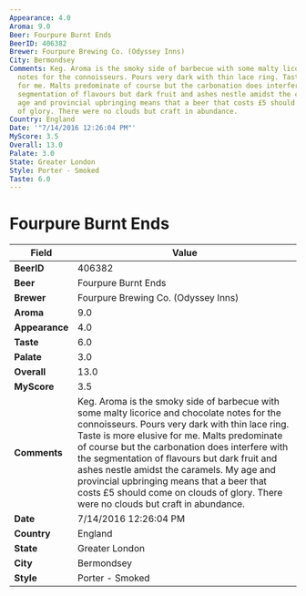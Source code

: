 ```yaml
---
Appearance: 4.0
Aroma: 9.0
Beer: Fourpure Burnt Ends
BeerID: 406382
Brewer: Fourpure Brewing Co. (Odyssey Inns)
City: Bermondsey
Comments: Keg. Aroma is the smoky side of barbecue with some malty licorice and chocolate
  notes for the connoisseurs. Pours very dark with thin lace ring. Taste is more elusive
  for me. Malts predominate of course but the carbonation does interfere with the
  segmentation of flavours but dark fruit and ashes nestle amidst the caramels. My
  age and provincial upbringing means that a beer that costs £5 should come on clouds
  of glory. There were no clouds but craft in abundance.
Country: England
Date: '"7/14/2016 12:26:04 PM"'
MyScore: 3.5
Overall: 13.0
Palate: 3.0
State: Greater London
Style: Porter - Smoked
Taste: 6.0
---
```


# Fourpure Burnt Ends

| Field         | Value |
|---------------|-------|
| **BeerID** | 406382 |
| **Beer** | Fourpure Burnt Ends |
| **Brewer** | Fourpure Brewing Co. (Odyssey Inns) |
| **Aroma** | 9.0 |
| **Appearance** | 4.0 |
| **Taste** | 6.0 |
| **Palate** | 3.0 |
| **Overall** | 13.0 |
| **MyScore** | 3.5 |
| **Comments** | Keg. Aroma is the smoky side of barbecue with some malty licorice and chocolate notes for the connoisseurs. Pours very dark with thin lace ring. Taste is more elusive for me. Malts predominate of course but the carbonation does interfere with the segmentation of flavours but dark fruit and ashes nestle amidst the caramels. My age and provincial upbringing means that a beer that costs £5 should come on clouds of glory. There were no clouds but craft in abundance. |
| **Date** | 7/14/2016 12:26:04 PM |
| **Country** | England |
| **State** | Greater London |
| **City** | Bermondsey |
| **Style** | Porter - Smoked |
